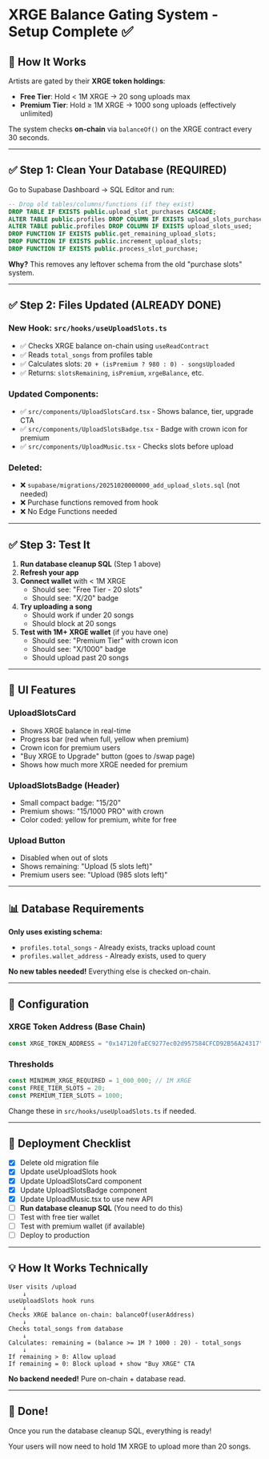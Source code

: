 # XRGE Balance Gating System - Setup Complete ✅

## 🎯 How It Works

Artists are gated by their **XRGE token holdings**:
- **Free Tier**: Hold < 1M XRGE → 20 song uploads max
- **Premium Tier**: Hold ≥ 1M XRGE → 1000 song uploads (effectively unlimited)

The system checks **on-chain** via `balanceOf()` on the XRGE contract every 30 seconds.

---

## ✅ Step 1: Clean Your Database (REQUIRED)

Go to Supabase Dashboard → SQL Editor and run:

```sql
-- Drop old tables/columns/functions (if they exist)
DROP TABLE IF EXISTS public.upload_slot_purchases CASCADE;
ALTER TABLE public.profiles DROP COLUMN IF EXISTS upload_slots_purchased;
ALTER TABLE public.profiles DROP COLUMN IF EXISTS upload_slots_used;
DROP FUNCTION IF EXISTS public.get_remaining_upload_slots;
DROP FUNCTION IF EXISTS public.increment_upload_slots;
DROP FUNCTION IF EXISTS public.process_slot_purchase;
```

**Why?** This removes any leftover schema from the old "purchase slots" system.

---

## ✅ Step 2: Files Updated (ALREADY DONE)

### New Hook: `src/hooks/useUploadSlots.ts`
- ✅ Checks XRGE balance on-chain using `useReadContract`
- ✅ Reads `total_songs` from profiles table
- ✅ Calculates slots: `20 + (isPremium ? 980 : 0) - songsUploaded`
- ✅ Returns: `slotsRemaining`, `isPremium`, `xrgeBalance`, etc.

### Updated Components:
- ✅ `src/components/UploadSlotsCard.tsx` - Shows balance, tier, upgrade CTA
- ✅ `src/components/UploadSlotsBadge.tsx` - Badge with crown icon for premium
- ✅ `src/components/UploadMusic.tsx` - Checks slots before upload

### Deleted:
- ❌ `supabase/migrations/20251020000000_add_upload_slots.sql` (not needed)
- ❌ Purchase functions removed from hook
- ❌ No Edge Functions needed

---

## ✅ Step 3: Test It

1. **Run database cleanup SQL** (Step 1 above)
2. **Refresh your app**
3. **Connect wallet** with < 1M XRGE
   - Should see: "Free Tier - 20 slots"
   - Should see: "X/20" badge
4. **Try uploading a song**
   - Should work if under 20 songs
   - Should block at 20 songs
5. **Test with 1M+ XRGE wallet** (if you have one)
   - Should see: "Premium Tier" with crown icon
   - Should see: "X/1000" badge
   - Should upload past 20 songs

---

## 🎨 UI Features

### UploadSlotsCard
- Shows XRGE balance in real-time
- Progress bar (red when full, yellow when premium)
- Crown icon for premium users
- "Buy XRGE to Upgrade" button (goes to /swap page)
- Shows how much more XRGE needed for premium

### UploadSlotsBadge (Header)
- Small compact badge: "15/20"
- Premium shows: "15/1000 PRO" with crown
- Color coded: yellow for premium, white for free

### Upload Button
- Disabled when out of slots
- Shows remaining: "Upload (5 slots left)"
- Premium users see: "Upload (985 slots left)"

---

## 📊 Database Requirements

**Only uses existing schema:**
- `profiles.total_songs` - Already exists, tracks upload count
- `profiles.wallet_address` - Already exists, used to query

**No new tables needed!** Everything else is checked on-chain.

---

## 🔧 Configuration

### XRGE Token Address (Base Chain)
```typescript
const XRGE_TOKEN_ADDRESS = "0x147120faEC9277ec02d957584CFCD92B56A24317";
```

### Thresholds
```typescript
const MINIMUM_XRGE_REQUIRED = 1_000_000; // 1M XRGE
const FREE_TIER_SLOTS = 20;
const PREMIUM_TIER_SLOTS = 1000;
```

Change these in `src/hooks/useUploadSlots.ts` if needed.

---

## 🚀 Deployment Checklist

- [x] Delete old migration file
- [x] Update useUploadSlots hook
- [x] Update UploadSlotsCard component
- [x] Update UploadSlotsBadge component  
- [x] Update UploadMusic.tsx to use new API
- [ ] **Run database cleanup SQL** (You need to do this)
- [ ] Test with free tier wallet
- [ ] Test with premium wallet (if available)
- [ ] Deploy to production

---

## 💡 How It Works Technically

```
User visits /upload
    ↓
useUploadSlots hook runs
    ↓
Checks XRGE balance on-chain: balanceOf(userAddress)
    ↓
Checks total_songs from database
    ↓
Calculates: remaining = (balance >= 1M ? 1000 : 20) - total_songs
    ↓
If remaining > 0: Allow upload
If remaining = 0: Block upload + show "Buy XRGE" CTA
```

**No backend needed!** Pure on-chain + database read.

---

## 🎉 Done!

Once you run the database cleanup SQL, everything is ready!

Your users will now need to hold 1M XRGE to upload more than 20 songs.

